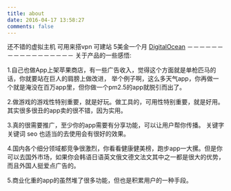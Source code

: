 ```yaml
---
title: about
date: 2016-04-17 13:58:27
comments: false
---
```


还不错的虚拟主机 可用来搭vpn 可建站 5美金一个月
[DigitalOcean](https://m.do.co/c/0a263338d9b1)
－－－－－－－－－－－－－－－－－
关于产品的一些感悟:

1.自己也做App上架苹果商店，有一些广告收入，觉得这个方面就是单枪匹马的话，你就要站在巨人的肩膀上做改进，
举个例子啊，这么多天气app，你再做一个就是淹没在百万app里，但你做一个pm2.5的app就脱引而出了。

2.做游戏的游戏性特别重要，就是好玩。做工具的，可用性特别重要，就是好用。其实很多很丑的app卖的很不错，因为实用。

3.真的很需要推广，至少你的app需要有分享功能，可以让用户帮你传播。 关键字 关键词 seo 也适当的去使用会有很好的效果。

4.国内各个细分领域都竞争很激烈，你看看健康健美榜，跑步app一大摞。但是你可以去国外市场，如果你会韩语日语英文俄文德文法文其中之一都是很大的优势，而且外国人挺爱点广告的。

5.商业化重的app的虽然堆了很多功能，但也是积累用户的一种手段。

